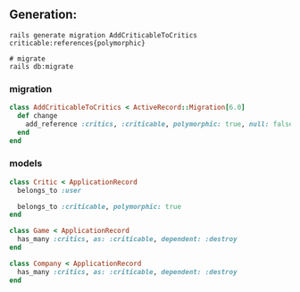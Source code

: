 ## Generation:

```shell
rails generate migration AddCriticableToCritics criticable:references{polymorphic}

# migrate
rails db:migrate
```

### migration

```ruby
class AddCriticableToCritics < ActiveRecord::Migration[6.0]
  def change
    add_reference :critics, :criticable, polymorphic: true, null: false
  end
end
```

### models

```ruby
class Critic < ApplicationRecord
  belongs_to :user

  belongs_to :criticable, polymorphic: true
end
```

```ruby
class Game < ApplicationRecord
  has_many :critics, as: :criticable, dependent: :destroy
end
```

```ruby
class Company < ApplicationRecord
  has_many :critics, as: :criticable, dependent: :destroy
end
```
